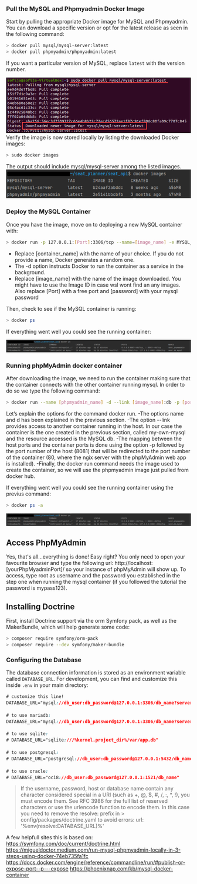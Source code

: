 
### Pull the MySQL and Phpmyadmin Docker Image
Start by pulling the appropriate Docker image for MySQL and Phpmyadmin. You can download a specific version or opt for the latest release as seen in the following command:
```bash
> docker pull mysql/mysql-server:latest
> docker pull phpmyadmin/phpmyadmin:latest
```
If you want a particular version of MySQL, replace `latest` with the version number.

![](uploads/fc34c85345f7201539cc59be3c0deab2/download-mysql-docker-image.png)
Verify the image is now stored locally by listing the downloaded Docker images:
```bash
> sudo docker images
```

The output should include mysql/mysql-server among the listed images.
![](uploads/cb2b4be945f4dde37de12a5675e78393/Screenshot_26.png)

### Deploy the MySQL Container
Once you have the image, move on to deploying a new MySQL container with:
```bash
> docker run -p 127.0.0.1:[Port]:3306/tcp --name=[image_name] -e MYSQL_ROOT_PASSWORD=[password] -d mysql/mysqlserver:latest
```

- Replace [container_name] with the name of your choice. If you do not provide a name, Docker generates a random one.
- The -d option instructs Docker to run the container as a service in the background.
- Replace [image_name] with the name of the image downloaded. You might have to use the Image ID in case wsl wont find an any images. Also replace [Port] with a free port and [password] with your mysql password

Then, check to see if the MySQL container is running:
```bash
> docker ps
```
If everything went well you could see the running container:

![](uploads/5d1ca3fa255925136e03ad5e5f4aed63/Screenshot_27.png)

### Running phpMyAdmin docker container
After downloading the image, we need to run the container making sure that the container connects with the other container running mysql. In order to do so we type the following command:
```bash
> docker run --name [phpmyadmin_name] -d --link [image_name]:db -p [port]:80 phpmyadmin/phpmyadmin
```
Let’s explain the options for the command docker run.
-The options name and d has been explained in the previous section.
-The option --link provides access to another container running in the host. In our case the container is the one created in the previous section, called my-own-mysql and the resource accessed is the MySQL db.
-The mapping between the host ports and the container ports is done using the option -p followed by the port number of the host (8081) that will be redirected to the port number of the container (80, where the ngix server with the phpMyAdmin web app is installed).
-Finally, the docker run command needs the image used to create the container, so we will use the phpmyadmin image just pulled from docker hub.

If everything went well you could see the running container using the previus command:
```bash
> docker ps -a
```

![](uploads/5d1ca3fa255925136e03ad5e5f4aed63/Screenshot_27.png)

## Access PhpMyAdmin
Yes, that's all…everything is done! Easy right? You only need to open your favourite browser and type the following url: http://localhost:[yourPhpMyadminPort]/ so your instance of phpMyAdmin will show up. To access, type root as username and the password you established in the step one when running the mysql container (if you followed the tutorial the password is mypass123).


## Installing Doctrine
First, install Doctrine support via the orm Symfony pack, as well as the MakerBundle, which will help generate some code:

```bash
> composer require symfony/orm-pack
> composer require --dev symfony/maker-bundle
```

### Configuring the Database
The database connection information is stored as an environment variable called `DATABASE_URL`. For development, you can find and customize this inside `.env` in your main directory:
```css
# customize this line!
DATABASE_URL="mysql://db_user:db_password@127.0.0.1:3306/db_name?serverVersion=5.7"

# to use mariadb:
DATABASE_URL="mysql://db_user:db_password@127.0.0.1:3306/db_name?serverVersion=mariadb-10.5.8"

# to use sqlite:
# DATABASE_URL="sqlite:///%kernel.project_dir%/var/app.db"

# to use postgresql:
# DATABASE_URL="postgresql://db_user:db_password@127.0.0.1:5432/db_name?serverVersion=11&charset=utf8"

# to use oracle:
# DATABASE_URL="oci8://db_user:db_password@127.0.0.1:1521/db_name"
```

> If the username, password, host or database name contain any character considered special in a URI (such as +, @, $, #, /, :, *, !), you must encode them. See RFC 3986 for the full list of reserved characters or use the urlencode function to encode them. In this case you need to remove the resolve: prefix in > config/packages/doctrine.yaml to avoid errors: url: '%env(resolve:DATABASE_URL)%'


A few helpfull sites this is based on:
https://symfony.com/doc/current/doctrine.html
https://migueldoctor.medium.com/run-mysql-phpmyadmin-locally-in-3-steps-using-docker-74eb735fa1fc
https://docs.docker.com/engine/reference/commandline/run/#publish-or-expose-port--p---expose
https://phoenixnap.com/kb/mysql-docker-container